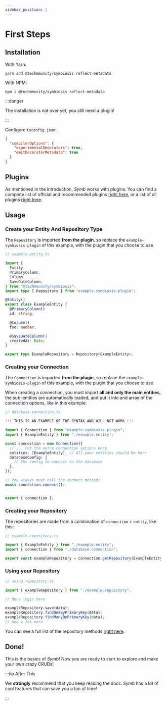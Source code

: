 ```yaml
---
sidebar_position: 1
---
```


# First Steps

## Installation

With Yarn:

```
yarn add @techmmunity/symbiosis reflect-metadata
```

With NPM:

```
npm i @techmmunity/symbiosis reflect-metadata
```

:::danger

The installation is not over yet, you still need a plugin!

:::

Configure `tsconfig.json`:

```json
{
  "compilerOptions": {
    "experimentalDecorators": true,
    "emitDecoratorMetadata": true
  }
}
```

## Plugins

As mentioned in the introduction, _Symb_ works with plugins. You can find a complete list of official and recommended plugins [right here](../overview/plugins), or a list of all plugins [right here](https://www.npmjs.com/search?q=keywords:techmmunity-symbiosis).

## Usage

### Create your Entity And Repository Type

The `Repository` is imported **from the plugin**, so replace the `example-symbiosis-plugin` of this example, with the plugin that you choose to use.

```ts
// example.entity.ts

import {
  Entity,
  PrimaryColumn,
  Column,
  SaveDateColumn,
} from "@techmmunity/symbiosis";
import type { Repository } from "example-symbiosis-plugin";

@Entity()
export class ExampleEntity {
  @PrimaryColumn()
  id: string;

  @Column()
  foo: number;

  @SaveDateColumn()
  createdAt: Date;
}

export type ExampleRepository = Repository<ExampleEntity>;
```

### Creating your Connection

The `Connection` is imported **from the plugin**, so replace the `example-symbiosis-plugin` of this example, with the plugin that you choose to use.

When creating a connection, you must import **all and only the main entities**, the sub-entities are automatically loaded, and put it into and array of the connection options, like in this example:

```ts
// database.connection.ts

!!! THIS IS AN EXAMPLE OF THE SYNTAX AND WILL NOT WORK !!!

import { Connection } from "example-symbiosis-plugin";
import { ExampleEntity } from "./example.entity";

const connection = new Connection({
  // ... Put the extra connection options here
  entities: [ExampleEntity], // All your entities should be here
  databaseConfig: {
    // The config to connect to the database
  },
});

// You always must call the connect method!
await connection.connect();


export { connection };
```

### Creating your Repository

The repositories are made from a combination of `connection` + `entity`, like this:

```ts
// example.repository.ts

import { ExampleEntity } from "./example.entity";
import { connection } from "./database.connection";

export const exampleRepository = connection.getRepository(ExampleEntity);
```

### Using your Repository

```ts
// using.repository.ts

import { exampleRepository } from "./example.repository";

// More logic here

exampleRepository.save(data);
exampleRepository.findOneByPrimaryKey(data);
exampleRepository.findManyByPrimaryKey(data);
// And a lot more
```

You can see a full list of the repository methods [right here](./repositories).

## Done!

This is the basics of _Symb_! Now you are ready to start to explore and make your own crazy CRUDs!

:::tip After This

We **strongly** recommend that you keep reading the docs. _Symb_ has a lot of cool features that can save you a ton of time!

:::
